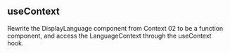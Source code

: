 ## useContext

Rewrite the DisplayLanguage component from Context 02 to be a function component, and access the LanguageContext through the useContext hook.
